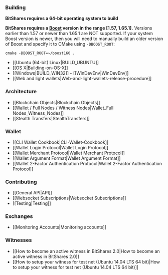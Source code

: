 ### Building
**BitShares requires a 64-bit operating system to build**

**BitShares requires a [Boost](http://www.boost.org/) version in the range [1.57, 1.65.1].** Versions earlier than 1.57 or newer than 1.65.1 are NOT supported. If your system Boost version is newer, then you will need to manually build an older version of Boost and specify it to CMake using `-DBOOST_ROOT`:

```
cmake -DBOOST_ROOT=~/boost160 .
```

* [[Ubuntu (64-bit) Linux|BUILD_UBUNTU]]
* [[OS X|Building-on-OS-X]]
* [[Windows|BUILD_WIN32]] - [[WinDevEnv|WinDevEnv]] 
* [[Web and light wallets|Web-and-light-wallets-release-procedure]]

### Architecture
* [[Blockchain Objects|Blockchain Objects]]
* [[Wallet / Full Nodes / Witness Nodes|Wallet_Full Nodes_Witness_Nodes]]
* [[Stealth Transfers|StealthTransfers]]

### Wallet
* [[CLI Wallet Cookbook|CLI-Wallet-Cookbook]]
* [[Wallet Login Protocol|Wallet Login Protocol]]
* [[Wallet Merchant Protocol|Wallet Merchant Protocol]]
* [[Wallet Argument Format|Wallet Argument Format]]
* [[Wallet 2-Factor Authentication Protocol|Wallet 2-Factor Authentication Protocol]]

### Contributing
* [[General API|API]]
* [[Websocket Subscriptions|Websocket Subscriptions]]
* [[Testing|Testing]]

### Exchanges
* [[Monitoring Accounts|Monitoring accounts]]

### Witnesses
* [[How to become an active witness in BitShares 2.0|How to become an active witness in BitShares 2.0]]
* [[How to setup your witness for test net (Ubuntu 14.04 LTS 64 bit)|How to setup your witness for test net (Ubuntu 14.04 LTS 64 bit)]]